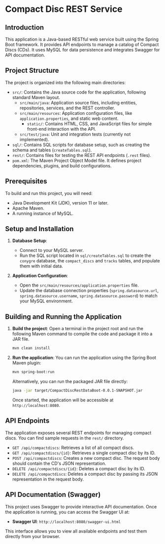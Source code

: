 # Compact Disc REST Service

## Introduction

This application is a Java-based RESTful web service built using the Spring Boot framework. It provides API endpoints to manage a catalog of Compact Discs (CDs). It uses MySQL for data persistence and integrates Swagger for API documentation.

## Project Structure

The project is organized into the following main directories:

-   `src/`: Contains the Java source code for the application, following standard Maven layout.
    -   `src/main/java`: Application source files, including entities, repositories, services, and the REST controller.
    -   `src/main/resources`: Application configuration files, like `application.properties`, and static web content.
        - `static/`: Contains HTML, CSS, and JavaScript files for simple front-end interaction with the API.
    -   `src/test/java`: Unit and integration tests (currently not implemented).
-   `sql/`: Contains SQL scripts for database setup, such as creating the schema and tables (`createTables.sql`).
-   `rest/`: Contains files for testing the REST API endpoints (`.rest` files).
-   `pom.xml`: The Maven Project Object Model file. It defines project dependencies, plugins, and build configurations.

## Prerequisites

To build and run this project, you will need:
-   Java Development Kit (JDK), version 11 or later.
-   Apache Maven.
-   A running instance of MySQL.

## Setup and Installation

1.  **Database Setup**:
    -   Connect to your MySQL server.
    -   Run the SQL script located in `sql/createTables.sql` to create the `conygre` database, the `compact_discs` and `tracks` tables, and populate them with initial data.

2.  **Application Configuration**:
    -   Open the `src/main/resources/application.properties` file.
    -   Update the database connection properties (`spring.datasource.url`, `spring.datasource.username`, `spring.datasource.password`) to match your MySQL environment.

## Building and Running the Application

1.  **Build the project**:
    Open a terminal in the project root and run the following Maven command to compile the code and package it into a JAR file.
    ```sh
    mvn clean install
    ```

2.  **Run the application**:
    You can run the application using the Spring Boot Maven plugin:
    ```sh
    mvn spring-boot:run
    ```
    Alternatively, you can run the packaged JAR file directly:
    ```sh
    java -jar target/CompactDiscRestDataBoot-0.0.1-SNAPSHOT.jar
    ```
    Once started, the application will be accessible at `http://localhost:8080`.

## API Endpoints

The application exposes several REST endpoints for managing compact discs. You can find sample requests in the `rest/` directory.

-   `GET /api/compactdiscs`: Retrieves a list of all compact discs.
-   `GET /api/compactdiscs/{id}`: Retrieves a single compact disc by its ID.
-   `POST /api/compactdiscs`: Creates a new compact disc. The request body should contain the CD's JSON representation.
-   `DELETE /api/compactdiscs/{id}`: Deletes a compact disc by its ID.
-   `DELETE /api/compactdiscs`: Deletes a compact disc by passing its JSON representation in the request body.

## API Documentation (Swagger)

This project uses Swagger to provide interactive API documentation. Once the application is running, you can access the Swagger UI at:

-   **Swagger UI**: `http://localhost:8080/swagger-ui.html`

This interface allows you to view all available endpoints and test them directly from your browser.